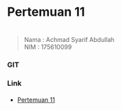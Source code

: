 # Pertemuan 11 <h1>
>Nama   : Achmad Syarif Abdullah                
>NIM    : 175610099
### GIT <h3>
### Link <h4>
* [Pertemuan 11](microservice-orchestration.md)